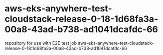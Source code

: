 # aws-eks-anywhere-test-cloudstack-release-0-18-1d68fa3a-00a8-43ad-b738-ad1041dcafdc-66
repository for use with E2E test job aws-eks-anywhere-test-cloudstack-release-0-18:1d68fa3a-00a8-43ad-b738-ad1041dcafdc-66
